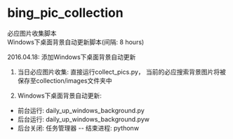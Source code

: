 # bing_pic_collection
必应图片收集脚本  
Windows下桌面背景自动更新脚本(间隔: 8 hours)

2016.04.18: 添加Windows下桌面背景自动更新

1. 当日必应图片收集: 直接运行collect_pics.py，
当前的必应搜索背景图片将被保存至collection/images文件夹中

2. Windows下桌面背景自动更新:
  - 前台运行: daily_up_windows_background.py
  - 后台运行: daily_up_windows_background.pyw
  - 后台关闭: 任务管理器 -- 结束进程: pythonw
